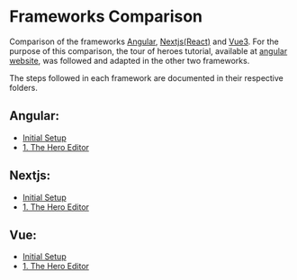# Frameworks Comparison

Comparison of the frameworks [Angular](https://angular.io), [Nextjs](https://nextjs.org/)[(React)](https://reactjs.org/) and [Vue3](https://v3.vuejs.org/).
For the purpose of this comparison, the tour of heroes tutorial, available at [angular website](https://angular.io), was followed and adapted in the other two frameworks.

The steps followed in each framework are documented in their respective folders.

## Angular:
* [Initial Setup](https://github.com/bicanco/frameworksComparison/tree/main/angular-tour-of-heroes#initial-setup)
* [1. The Hero Editor](https://github.com/bicanco/frameworksComparison/tree/main/angular-tour-of-heroes#1-the-hero-editor)

## Nextjs:
* [Initial Setup](https://github.com/bicanco/frameworksComparison/tree/main/nextjs-tour-of-heroes#initial-setup)
* [1. The Hero Editor](https://github.com/bicanco/frameworksComparison/tree/main/nextjs-tour-of-heroes#1-the-hero-editor)

## Vue:
* [Initial Setup](https://github.com/bicanco/frameworksComparison/tree/main/vue-tour-of-heroes#initial-setup)
* [1. The Hero Editor](https://github.com/bicanco/frameworksComparison/tree/main/vue-tour-of-heroes#1-the-hero-editor)
